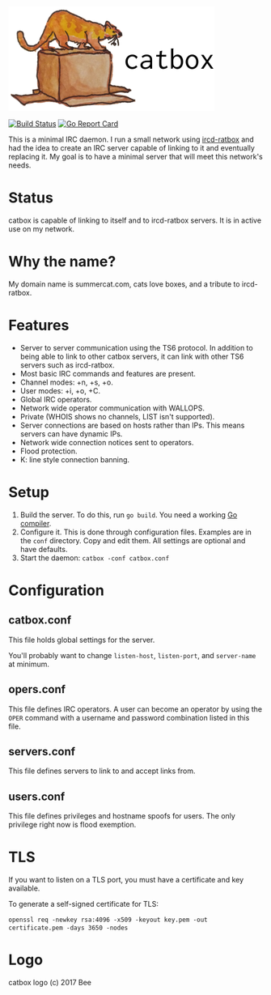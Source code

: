 ![catbox](doc/catbox-with-text.png)

[![Build
Status](https://travis-ci.org/horgh/catbox.svg)](https://travis-ci.org/horgh/catbox)
[![Go Report
Card](https://goreportcard.com/badge/github.com/horgh/catbox)](https://goreportcard.com/report/github.com/horgh/catbox)

This is a minimal IRC daemon. I run a small network using
[ircd-ratbox](http://ratbox.org/) and had the idea to create an IRC server
capable of linking to it and eventually replacing it. My goal is to have a
minimal server that will meet this network's needs.


# Status
catbox is capable of linking to itself and to ircd-ratbox servers. It is in
active use on my network.


# Why the name?
My domain name is summercat.com, cats love boxes, and a tribute to
ircd-ratbox.


# Features

  * Server to server communication using the TS6 protocol. In addition to
    being able to link to other catbox servers, it can link with other
    TS6 servers such as ircd-ratbox.
  * Most basic IRC commands and features are present.
  * Channel modes: +n, +s, +o.
  * User modes: +i, +o, +C.
  * Global IRC operators.
  * Network wide operator communication with WALLOPS.
  * Private (WHOIS shows no channels, LIST isn't supported).
  * Server connections are based on hosts rather than IPs. This means
    servers can have dynamic IPs.
  * Network wide connection notices sent to operators.
  * Flood protection.
  * K: line style connection banning.


# Setup
  1. Build the server. To do this, run `go build`. You need a working [Go
     compiler](https://golang.org/dl/).
  2. Configure it. This is done through configuration files. Examples are
     in the `conf` directory. Copy and edit them. All settings are optional
     and have defaults.
  3. Start the daemon: `catbox -conf catbox.conf`


# Configuration

## catbox.conf
This file holds global settings for the server.

You'll probably want to change `listen-host`, `listen-port`, and
`server-name` at minimum.


## opers.conf
This file defines IRC operators. A user can become an operator by using the
`OPER` command with a username and password combination listed in this file.


## servers.conf
This file defines servers to link to and accept links from.


## users.conf
This file defines privileges and hostname spoofs for users. The only
privilege right now is flood exemption.


# TLS
If you want to listen on a TLS port, you must have a certificate and key
available.

To generate a self-signed certificate for TLS:

    openssl req -newkey rsa:4096 -x509 -keyout key.pem -out certificate.pem -days 3650 -nodes


# Logo
catbox logo (c) 2017 Bee
